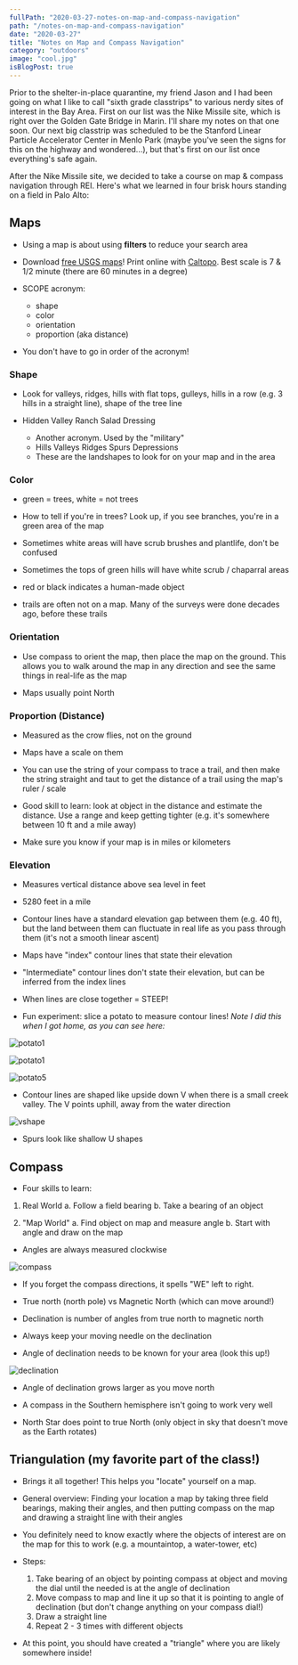 ```yaml
---
fullPath: "2020-03-27-notes-on-map-and-compass-navigation"
path: "/notes-on-map-and-compass-navigation"
date: "2020-03-27"
title: "Notes on Map and Compass Navigation"
category: "outdoors"
image: "cool.jpg"
isBlogPost: true
---
```


Prior to the shelter-in-place quarantine, my friend Jason and I had been going on what I like to call "sixth grade classtrips" to various nerdy sites of interest in the Bay Area. First on our list was the Nike Missile site, which is right over the Golden Gate Bridge in Marin. I'll share my notes on that one soon. Our next big classtrip was scheduled to be the Stanford Linear Particle Accelerator Center in Menlo Park (maybe you've seen the signs for this on the highway and wondered...), but that's first on our list once everything's safe again.

After the Nike Missile site, we decided to take a course on map & compass navigation through REI. Here's what we learned in four brisk hours standing on a field in Palo Alto:

## Maps

* Using a map is about using **filters** to reduce your search area

* Download [free USGS maps](https://www.usgs.gov/products/maps/topo-maps)! Print online with [Caltopo](https://caltopo.com/). Best scale is 7 & 1/2 minute (there are 60 minutes in a degree)

* SCOPE acronym:
  * shape
  * color
  * orientation
  * proportion (aka distance)

* You don't have to go in order of the acronym!

### Shape

* Look for valleys, ridges, hills with flat tops, gulleys, hills in a row (e.g. 3 hills in a straight line), shape of the tree line

* Hidden Valley Ranch Salad Dressing
  * Another acronym. Used by the "military"
  * Hills Valleys Ridges Spurs Depressions
  * These are the landshapes to look for on your map and in the area

### Color

* green = trees, white = not trees

* How to tell if you're in trees? Look up, if you see branches, you're in a green area of the map

* Sometimes white areas will have scrub brushes and plantlife, don't be confused

* Sometimes the tops of green hills will have white scrub / chaparral areas

* red or black indicates a human-made object

* trails are often not on a map. Many of the surveys were done decades ago, before these trails

### Orientation

* Use compass to orient the map, then place the map on the ground. This allows you to walk around the map in any direction and see the same things in real-life as the map

* Maps usually point North

### Proportion (Distance)

* Measured as the crow flies, not on the ground

* Maps have a scale on them

* You can use the string of your compass to trace a trail, and then make the string straight and taut to get the distance of a trail using the map's ruler / scale

* Good skill to learn: look at object in the distance and estimate the distance. Use a range and keep getting tighter (e.g. it's somewhere between 10 ft and a mile away)

* Make sure you know if your map is in miles or kilometers

### Elevation

* Measures vertical distance above sea level in feet

* 5280 feet in a mile

* Contour lines have a standard elevation gap between them (e.g. 40 ft), but the land between them can fluctuate in real life as you pass through them (it's not a smooth linear ascent)

* Maps have "index" contour lines that state their elevation

* "Intermediate" contour lines don't state their elevation, but can be inferred from the index lines

* When lines are close together = STEEP!

* Fun experiment: slice a potato to measure contour lines! *Note I did this when I got home, as you can see here:*

![potato1](./images/p1.jpg)

![potato1](./images/p2.jpg)

![potato5](./images/p5.jpg)

* Contour lines are shaped like upside down V when there is a small creek valley. The V points uphill, away from the water direction

![vshape](./images/v.jpg)

* Spurs look like shallow U shapes

## Compass

* Four skills to learn:

1. Real World
  a. Follow a field bearing
  b. Take a bearing of an object

2. "Map World"
  a. Find object on map and measure angle
  b. Start with angle and draw on the map

* Angles are always measured clockwise

![compass](./images/compass.jpg)

* If you forget the compass directions, it spells "WE" left to right.

* True north (north pole) vs Magnetic North (which can move around!)

* Declination is number of angles from true north to magnetic north

* Always keep your moving needle on the declination

* Angle of declination needs to be known for your area (look this up!)

![declination](./images/declination.jpg)

* Angle of declination grows larger as you move north

* A compass in the Southern hemisphere isn't going to work very well

* North Star does point to true North (only object in sky that doesn't move as the Earth rotates)

## Triangulation (my favorite part of the class!)

* Brings it all together! This helps you "locate" yourself on a map.

* General overview: Finding your location a map by taking three field bearings, making their angles, and then putting compass on the map and drawing a straight line with their angles

* You definitely need to know exactly where the objects of interest are on the map for this to work (e.g. a mountaintop, a water-tower, etc)

* Steps:

  1.  Take bearing of an object by pointing compass at object and moving the dial until the needed is at the angle of declination
  2. Move compass to map and line it up so that it is pointing to angle of declination (but don't change anything on your compass dial!)
  3. Draw a straight line
  4. Repeat 2 - 3 times with different objects

* At this point, you should have created a "triangle" where you are likely somewhere inside!